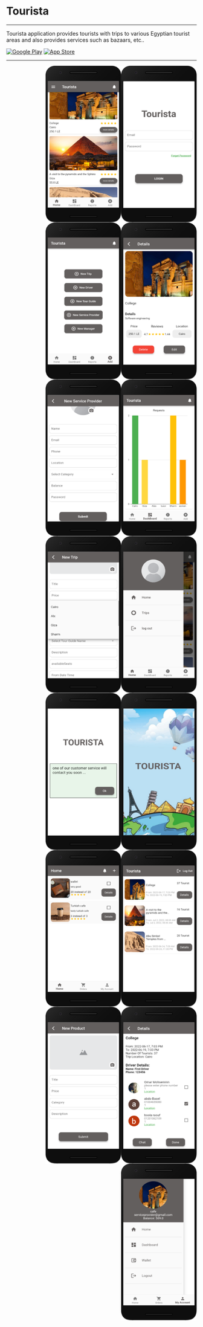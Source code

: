 # Tourista

<hr>

Tourista application provides tourists with trips to various Egyptian tourist areas and also provides services such as bazaars, etc..
<br />
<p><a href="https://github.com/MFaramawy/Tourista" target="_blank"><img alt="Google Play" src="https://img.shields.io/badge/Get%20it%20on%20google%20play-blue.svg?style=for-the-badge&logo=google-play" /></a> <a href="https://github.com/MFaramawy/Tourista" target="_blank"><img alt="App Store" src="https://img.shields.io/badge/Get%20it%20on%20app%20store-black.svg?style=for-the-badge&logo=app-store&logoColor=white" /></a><p>

<hr>

<img alt="Night Coding" width="200" src="https://github.com/MFaramawy/Tourista/blob/master/1.png" align="right"/>
<img alt="Night Coding" width="200" src="https://github.com/MFaramawy/Tourista/blob/master/2.png" align="right"/>
<img alt="Night Coding" width="200" src="https://github.com/MFaramawy/Tourista/blob/master/3.png" align="right"/>
<img alt="Night Coding" width="200" src="https://github.com/MFaramawy/Tourista/blob/master/4.png" align="right"/>
<br /> <br /> <br /> <br /> <br /> <br /> <br /> <br /> <br /> <br /> <br /> <br /> <br /> <br /> <br /> <br /> <br /> <br />
<img alt="Night Coding" width="200" src="https://github.com/MFaramawy/Tourista/blob/master/5.png" align="right"/> 
<img alt="Night Coding" width="200" src="https://github.com/MFaramawy/Tourista/blob/master/6.png" align="right"/>
<img alt="Night Coding" width="200" src="https://github.com/MFaramawy/Tourista/blob/master/7.png" align="right"/>
<img alt="Night Coding" width="200" src="https://github.com/MFaramawy/Tourista/blob/master/8.png" align="right"/>
<br /> <br /> <br /> <br /> <br /> <br /> <br /> <br /> <br /> <br /> <br /> <br /> <br /> <br /> <br /> <br /> <br /> <br />
<img alt="Night Coding" width="200" src="https://github.com/MFaramawy/Tourista/blob/master/9.png" align="right"/>
<img alt="Night Coding" width="200" src="https://github.com/MFaramawy/Tourista/blob/master/10.png" align="right"/>
<img alt="Night Coding" width="200" src="https://github.com/MFaramawy/Tourista/blob/master/11.png" align="right"/>
<img alt="Night Coding" width="200" src="https://github.com/MFaramawy/Tourista/blob/master/12.png" align="right"/>
<br /> <br /> <br /> <br /> <br /> <br /> <br /> <br /> <br /> <br /> <br /> <br /> <br /> <br /> <br /> <br /> <br /> <br />
<img alt="Night Coding" width="200" src="https://github.com/MFaramawy/Tourista/blob/master/13.png" align="right"/>
<img alt="Night Coding" width="200" src="https://github.com/MFaramawy/Tourista/blob/master/14.png" align="right"/>
<img alt="Night Coding" width="200" src="https://github.com/MFaramawy/Tourista/blob/master/15.png" align="right"/>
